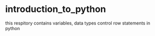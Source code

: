 # introduction_to_python
this respitory contains variables, data types control row statements in python
